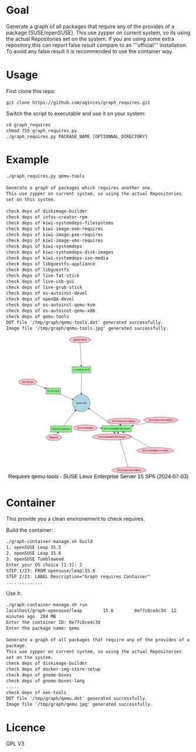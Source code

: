 # Goal

Generate a graph of all packages that require any of the provides of a package (SUSE/openSUSE).
This use zypper on current system, so its using the actual Repositories set on the system.
If you are using some extra repository this can report false result compare to an '''official''' installation.
To avoid any false result it is recommended to use the container way.

# Usage

First clone this repo:
```shell
git clone https://github.com/aginies/graph_requires.git
```

Switch the script to executable and use it on your system:
```shell
cd graph_requires
chmod 755 graph_requires.py
./graph_requires.py PACKAGE_NAME [OPTIONNAL_DIRECTORY]
```

# Example

```shell
./graph_requires.py qemu-tools

Generate a graph of packages which requires another one.
This use zypper on current system, so using the actual Repositories set on this system.

check deps of diskimage-builder
check deps of infos-creator-rpm
check deps of kiwi-systemdeps-filesystems
check deps of kiwi-image-oem-requires
check deps of kiwi-image-pxe-requires
check deps of kiwi-image-vmx-requires
check deps of kiwi-systemdeps
check deps of kiwi-systemdeps-disk-images
check deps of kiwi-systemdeps-iso-media
check deps of libguestfs-appliance
check deps of libguestfs
check deps of live-fat-stick
check deps of live-usb-gui
check deps of live-grub-stick
check deps of os-autoinst-devel
check deps of openQA-devel
check deps of os-autoinst-qemu-kvm
check deps of os-autoinst-qemu-x86
check deps of qemu-tools
DOT file '/tmp/graph/qemu-tools.dot' generated successfully.
Image file '/tmp/graph/qemu-tools.jpg' generated successfully.
```

![image](https://github.com/aginies/graph_requires/blob/343637c8f144036901b734c2c323a2945dd674c5/examples/qemu-tools.jpg)

# Container

This provide you a clean environement to check requires.

Build the container:
```shell
./graph-container-manage.sh build
1. openSUSE Leap 15.5
2. openSUSE Leap 15.6
3. openSUSE Tumbleweed
Enter your OS choice [1-3]: 2
STEP 1/23: FROM opensuse/leap:15.6
STEP 2/23: LABEL Description="Graph requires Container"
..............
```

Use it:
```shell
./graph-container-manage.sh run
localhost/graph-opensuse/leap        15.6        0e77c8ce4c3d  12 minutes ago  204 MB
Enter the container ID: 0e77c8ce4c3d
Enter the package name: qemu

Generate a graph of all packages that require any of the provides of a package.
This use zypper on current system, so using the actual Repositories set on the system.
check deps of diskimage-builder
check deps of docker-img-store-setup
check deps of gnome-boxes
check deps of gnome-boxes-lang
.....
check deps of xen-tools
DOT file '/tmp/graph/qemu.dot' generated successfully.
Image file '/tmp/graph/qemu.jpg' generated successfully.
```

# Licence

GPL V3

